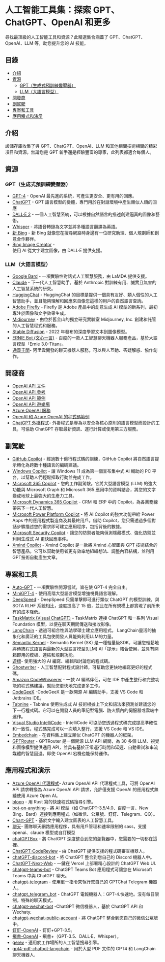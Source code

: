 # 人工智能工具集：探索 GPT、ChatGPT、OpenAI 和更多

尋找最頂級的人工智能工具和資源？此精選集合涵蓋了 GPT、ChatGPT、OpenAI、LLM 等，助您提升您的 AI 技能。

目錄
--

*   [介紹](#introduction)
*   [資源](#resources)
    *   [GPT（生成式預訓練變壓器）](#gpt-generative-pre-trained-transformer)
    *   [LLM（大語言模型）](#llm-large-language-model)
*   [開發商](#developers)
*   [副駕駛](#copilot)
*   [專案和工具](#projects-and-tools)
*   [應用程式和演示](#applications-and-demos)

介紹
--

該儲存庫收集了與 GPT、ChatGPT、OpenAI、LLM 和其他相關技術相關的精彩項目和資源。無論您是 GPT 新手還是經驗豐富的專家，此列表都適合每個人。

資源
--

### GPT（生成式預訓練變壓器）

*   [GPT-4](https://openai.com/product/gpt-4) - OpenAI 最先進的系統，可產生更安全、更有用的回應。
*   [ChatGPT](https://openai.com/blog/chatgpt) - GPT 語言模型的變體，專門用於在對話環境中產生類似人類的回應
*   [DALL·E 2](https://openai.com/product/dall-e-2) - 一個人工智慧系統，可以根據自然語言的描述創建逼真的圖像和藝術。
*   [Whisper](https://openai.com/research/whisper) - 將語音轉錄為文字並將多種語言翻譯為英語。
*   [新 Bing](https://news.microsoft.com/the-new-Bing/) - 新 Bing 就像您在搜尋網路時身邊有一位研究助理、個人規劃師和創意合作夥伴。
*   [Bing Image Creator](https://blogs.microsoft.com/blog/2023/03/21/create-images-with-your-words-bing-image-creator-comes-to-the-new-bing/) -  
    使用 AI 從文字建立圖像，由 DALL·E 提供支援。

### LLM（大語言模型）

*   [Google Bard](https://bard.google.com/) - 一項實驗性對話式人工智慧服務，由 LaMDA 提供支援。
*   [Claude](https://www.anthropic.com/index/introducing-claude) - 下一代人工智慧助手，基於 Anthropic 對訓練有用、誠實且無害的人工智慧系統的研究。
*   [HuggingChat](https://huggingface.co/chat/) - HuggingChat 的目標是提供一個具有友好、類人個性的人工智慧助手，並且能夠理解和回應來自像您這樣的用戶的自然語言查詢。
*   [Adobe Firefly](https://www.adobe.com/sensei/generative-ai/firefly.html) - Firefly 是 Adob​​e 產品中的創意生成 AI 模型的新系列，最初專注於圖像和文字效果生成。
*   [Midjourney](https://en.wikipedia.org/wiki/Midjourney) - 由位於舊金山的獨立研究實驗室 Midjourney, Inc. 創建和託管的人工智慧程式和服務。
*   [Stable Diffusion](https://github.com/Stability-AI/stablediffusion) - 2022 年發布的深度學習文本到圖像模型。
*   [ERNIE Bot (文心一言)](https://yiyan.baidu.com/) - 百度的一款人工智慧聊天機器人服務產品，基於大語言模型「Ernie 3.0-Titan」。
*   [通義千問](https://tongyi.aliyun.com/)\- 阿里雲開發的聊天機器人服務，可以與人互動、答疑解惑、協作創作。

開發商
---

*   [OpenAI API 文件](https://platform.openai.com/docs/introduction)
*   [OpenAI API 參考](https://platform.openai.com/docs/api-reference)
*   [OpenAI API 範例](https://platform.openai.com/examples)
*   [OpenAI API 遊樂場](https://platform.openai.com/playground)
*   [Azure OpenAI 服務](https://learn.microsoft.com/en-us/azure/cognitive-services/openai/overview)
*   [OpenAI 和 Azure OpenAI 的程式碼範例](https://github.com/formulahendry/openai-examples)
*   [ChatGPT 外掛程式](https://openai.com/blog/chatgpt-plugins)\- 外掛程式是專為以安全為核心原則的語言模型而設計的工具，可協助 ChatGPT 存取最新資訊、運行計算或使用第三方服務。

副駕駛
---

*   [GitHub Copilot](https://github.com/features/copilot) - 經過數十億行程式碼的訓練，GitHub Copilot 將自然語言提示轉化為跨數十種語言的編碼建議。
*   [Windows Copilot](https://blogs.windows.com/windowsdeveloper/2023/05/23/bringing-the-power-of-ai-to-windows-11-unlocking-a-new-era-of-productivity-for-customers-and-developers-with-windows-copilot-and-dev-home/) - 讓 Windows 11 成為第一個宣布集中式 AI 輔助的 PC 平台，以幫助人們輕鬆採取行動並完成工作。
*   [Microsoft 365 Copilot](https://blogs.microsoft.com/blog/2023/03/16/introducing-microsoft-365-copilot-your-copilot-for-work/) - 您的工作副駕駛。它將大型語言模型 (LLM) 的強大功能與 Microsoft Graph 和 Microsoft 365 應用中的資料結合，將您的文字變成地球上最強大的生產力工具。
*   [Microsoft Dynamics 365 Copilot](https://blogs.microsoft.com/blog/2023/03/06/introducing-microsoft-dynamics-365-copilot/) - CRM 和 ERP 中的 Copilot，為各業務線帶來下一代人工智慧。
*   [Microsoft Power Platform Copilot](https://powerapps.microsoft.com/en-us/blog/announcing-a-next-generation-ai-copilot-in-microsoft-power-apps-that-will-transform-low-code-development/) - 將 AI Copilot 的強大功能帶給 Power Apps 中的應用程式製造商及其最終用戶。借助 Copilot，您只需透過多個對話步驟描述您的需求即可建立應用程序，包括背後的數據。
*   [Microsoft Security Copilot](https://www.microsoft.com/en-us/security/business/ai-machine-learning/microsoft-security-copilot) - 讓您的防禦者能夠偵測隱藏模式、強化防禦並利用生成式 AI 更快回應事件。
*   [Xmind Copilot](https://xmind.ai/) - Xmind Copilot 是一款將 Xmind 心智圖與 GPT 技術結合的智慧產品。它可以幫助使用者更有效率地組織想法、調整內容結構，並利用GPT技術自動產生文章。

專案和工具
-----

*   [Auto-GPT](https://github.com/Significant-Gravitas/Auto-GPT) - 一項實驗性開源嘗試，旨在使 GPT-4 完全自主。
*   [MiniGPT-4](https://minigpt-4.github.io/) - 使用高階大型語言模型增強視覺語言理解。
*   [DeepSpeed](https://github.com/microsoft/DeepSpeed) - DeepSpeed 只需單擊即可進行類似 ChatGPT 的模型訓練，與 SOTA RLHF 系統相比，速度提高了 15 倍，並且在所有規模上都實現了前所未有的成本降低。
*   [TaskMatrix (Visual ChatGPT)](https://github.com/microsoft/TaskMatrix) - TaskMatrix 連接 ChatGPT 和一系列 Visual Foundation 模型，以便在聊天期間傳送和接收影像。
*   [LangChain](https://www.langchain.com/) - 透過可組合性與法學碩士建立應用程式。 LangChain靈活的抽象化和廣泛的工具包使開發人員能夠利用LLM的力量。
*   [Semantic Kernel](https://github.com/microsoft/semantic-kernel) - Semantic Kernel (SK) 是一種輕量級SDK，可讓您輕鬆地將傳統程式語言與最新的大型語言模型(LLM) AI「提示」結合使用，並具有開箱即用的模板、連結和規劃功能。
*   [遊標](https://www.cursor.so/)\- 使用強大的 AI 編寫、編輯和討論您的程式碼。
*   [Ghostwriter](https://replit.com/site/ghostwriter) - 人工智慧配對程式設計師，可幫助您更快地編寫更好的程式碼。
*   [Amazon CodeWhisperer](https://aws.amazon.com/codewhisperer/) - 一款 AI 編碼伴侶，可在 IDE 中產生整行和完整功能的程式碼建議，幫助您更快地完成更多工作。
*   [CodeGeeX](https://codegeex.cn/) -CodeGeeX 是一款開源 AI 編碼助手，支援 VS Code 和 Jetbrains IDE。
*   [Tabnine](https://www.tabnine.com/) - Tabnine 使用生成式 AI 技術根據上下文和語法來預測並建議您的下一行程式碼。它可以在開發人員的筆記型電腦、防火牆內的伺服器或雲端中運作。
*   [Visual Studio IntelliCode](https://visualstudio.microsoft.com/services/intellicode/) - IntelliCode 可協助您透過程式碼完成提高準確性和一致性，程式碼完成可以一次填入整行，支援 VS Code 和 VS IDE。
*   [Embedchain](https://github.com/embedchain/embedchain) - 在資料集上建立類似 ChatGPT 的機器人的框架。
*   [GPTRouter](https://gpt-router.writesonic.com/) - GPTRouter 是一個開源 LLM API 網關，為 30 多個 LLM、視覺和圖像模型提供通用 API，並具有基於正常運行時間和延遲、自動重試和串流媒體的智慧回退。即使 OpenAI 宕機也能保持運作。

應用程式和演示
-------

*   [Azure OpenAI 代理程式](https://github.com/scalaone/azure-openai-proxy)\- Azure OpenAI API 代理程式工具，可將 OpenAI API 請求轉換為 Azure OpenAI API 請求，允許僅支援 OpenAI 的應用程式無縫使用 Azure Open AI。
*   [bloop](https://github.com/BloopAI/bloop) - 用 Rust 寫的快速程式碼搜尋引擎。
*   [bot-on-anything](https://github.com/zhayujie/bot-on-anything) - 將 AI 模型（如 ChatGPT-3.5/4.0、百度一言、New Bing、Bard）連接到應用程式（如微信、公眾號、釘釘、Telegram、QQ）。
*   [Chart-GPT](https://github.com/whoiskatrin/chart-gpt) - 基於文字輸入建立圖表的人工智慧工具。
*   [聊天](https://github.com/swuecho/chat)\- 團隊聊天網路應用程序，具有用戶管理和速率限制的 sass，支援 openai、claude 模型或自訂模型
*   [chatGPTBox](https://github.com/josStorer/chatGPTBox) - 將 ChatGPT 深度整合到您的瀏覽器中，您需要的一切都在這裡。
*   [ChatGPT-CodeReview](https://github.com/anc95/ChatGPT-CodeReview) - 由 ChatGPT 提供支援的程式碼審查機器人。
*   [chatGPT-discord-bot](https://github.com/Zero6992/chatGPT-discord-bot) - 將 ChatGPT 整合到您自己的 Discord 機器人中。
*   [ChatGPT-Next-Web](https://github.com/Yidadaa/ChatGPT-Next-Web) - 一鍵在 Vercel 上部署精心設計的 ChatGPT Web UI.
*   [chatgpt-teams-bot](https://github.com/formulahendry/chatgpt-teams-bot) - ChatGPT Teams Bot 應用程式可讓您在 Microsoft Teams 中與 ChatGPT 聊天。
*   [chatgpt-telegram](https://github.com/m1guelpf/chatgpt-telegram) - 使用單一指令來執行您自己的 GPTChat Telegram 機器人。
*   [chatgpt\_telegram\_bot](https://github.com/karfly/chatgpt_telegram_bot) - ChatGPT 電報機器人：GPT-4.快速地。沒有每日限制。特殊的聊天模式。
*   [chatgpt-wechat-bot](https://github.com/formulahendry/chatgpt-wechat-bot) -ChatGPT 微信機器人，基於 ChatGPT API 和 Wechaty.
*   [chatgpt-wechat-public-account](https://github.com/formulahendry/chatgpt-wechat-public-account) - 將 ChatGPT 整合到您自己的微信公眾號中。
*   [釘釘-OpenAI](https://github.com/ConnectAI-E/Dingtalk-OpenAI) - 釘釘+GPT-3.5。
*   [飛書-OpenAI](https://github.com/ConnectAI-E/Feishu-OpenAI) - 飛書+（GPT-3.5、DALL·E、Whisper）。
*   [gerev](https://github.com/GerevAI/gerev) - 適用於工作場所的人工智慧搜尋引擎。
*   [gpt4-pdf-chatbot-langchain](https://github.com/mayooear/gpt4-pdf-chatbot-langchain) - 用於大型 PDF 文件的 GPT4 和 LangChain 聊天機器人.